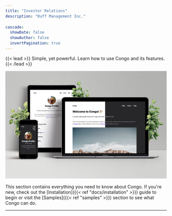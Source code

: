 ```yaml
---
title: "Investor Relations"
description: "Ruff Management Inc."

cascade:
  showDate: false
  showAuthor: false
  invertPagination: true
---
```


{{< lead >}}
Simple, yet powerful. Learn how to use Congo and its features.
{{< /lead >}}

![Screenshots of Congo on an iPhone, iPad and MacBook](screenshot.png)

This section contains everything you need to know about Congo. If you're new, check out the [Installation]({{< ref "docs/installation" >}}) guide to begin or visit the [Samples]({{< ref "samples" >}}) section to see what Congo can do.

---
